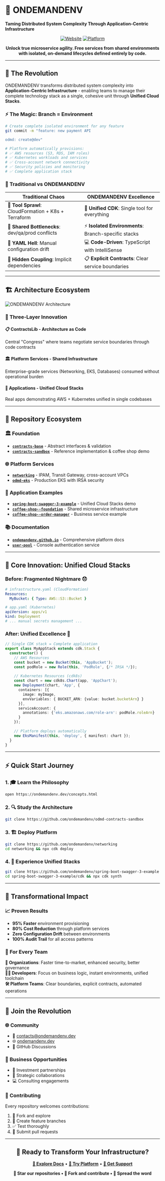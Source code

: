 # 🚀 ONDEMANDENV

**Taming Distributed System Complexity Through Application-Centric Infrastructure**

<div align="center">

[![Website](https://img.shields.io/badge/Website-ondemandenv.dev-blue)](https://ondemandenv.dev)
[![Platform](https://img.shields.io/badge/Platform-AWS_CDK-orange)](https://aws.amazon.com/cdk/)

**Unlock true microservice agility. Free services from shared environments with isolated, on-demand lifecycles defined entirely by code.**

</div>

---

## 🌟 The Revolution

ONDEMANDENV transforms distributed system complexity into **Application-Centric Infrastructure** - enabling teams to manage their complete technology stack as a single, cohesive unit through **Unified Cloud Stacks**.

### ⚡ The Magic: Branch = Environment

```bash
# Create complete isolated environment for any feature
git commit -m "feature: new payment API

odmd: create@dev"

# Platform automatically provisions:
# ✅ AWS resources (S3, RDS, IAM roles)
# ✅ Kubernetes workloads and services  
# ✅ Cross-account network connectivity
# ✅ Security policies and monitoring
# ✅ Complete application stack
```

### 🔄 Traditional vs ONDEMANDENV

| Traditional Chaos | ONDEMANDENV Excellence |
|------------------|----------------------|
| 🔀 **Tool Sprawl**: CloudFormation + K8s + Terraform | 🔧 **Unified CDK**: Single tool for everything |
| 🤝 **Shared Bottlenecks**: dev/qa/prod conflicts | ⚡ **Isolated Environments**: Branch-specific stacks |
| 📜 **YAML Hell**: Manual configuration drift | 💻 **Code-Driven**: TypeScript with IntelliSense |
| 🤔 **Hidden Coupling**: Implicit dependencies | 📋 **Explicit Contracts**: Clear service boundaries |

---

## 🏗️ Architecture Ecosystem

![ONDEMANDENV Architecture](https://raw.githubusercontent.com/ondemandenv/.github/main/profile/img_4.png)

### 🎯 Three-Layer Innovation

#### 📋 **ContractsLib** - Architecture as Code
Central "Congress" where teams negotiate service boundaries through code contracts

#### 🏛️ **Platform Services** - Shared Infrastructure
Enterprise-grade services (Networking, EKS, Databases) consumed without operational burden

#### 🚀 **Applications** - Unified Cloud Stacks
Real apps demonstrating AWS + Kubernetes unified in single codebases

---

## 🚀 Repository Ecosystem

### 🏛️ **Foundation**
- **[`contracts-base`](https://github.com/ondemandenv/odmd-contracts-base)** - Abstract interfaces & validation
- **[`contracts-sandbox`](https://github.com/ondemandenv/odmd-contracts-sandbox)** - Reference implementation & coffee shop demo

### 🌐 **Platform Services**
- **[`networking`](https://github.com/ondemandenv/networking)** - IPAM, Transit Gateway, cross-account VPCs
- **[`odmd-eks`](https://github.com/ondemandenv/odmd-eks)** - Production EKS with IRSA security

### 📱 **Application Examples**
- **[`spring-boot-swagger-3-example`](https://github.com/ondemandenv/spring-boot-swagger-3-example)** - Unified Cloud Stacks demo
- **[`coffee-shop--foundation`](https://github.com/ondemandenv/coffee-shop--foundation)** - Shared microservice infrastructure
- **[`coffee-shop--order-manager`](https://github.com/ondemandenv/coffee-shop--order-manager)** - Business service example

### 📚 **Documentation**
- **[`ondemandenv.github.io`](https://github.com/ondemandenv/ondemandenv.github.io)** - Comprehensive platform docs
- **[`user-pool`](https://github.com/ondemandenv/user-pool)** - Console authentication service

---

## 🎯 Core Innovation: Unified Cloud Stacks

### Before: Fragmented Nightmare 😞
```yaml
# infrastructure.yaml (CloudFormation)
Resources:
  MyBucket: { Type: AWS::S3::Bucket }

# app.yaml (Kubernetes) 
apiVersion: apps/v1
kind: Deployment
# ... manual secrets management ...
```

### After: Unified Excellence 🚀
```typescript
// Single CDK stack = Complete application
export class MyAppStack extends cdk.Stack {
  constructor() {
    // AWS Resources
    const bucket = new Bucket(this, 'AppBucket');
    const podRole = new Role(this, 'PodRole', {/* IRSA */});
    
    // Kubernetes Resources (cdk8s)
    const chart = new cdk8s.Chart(app, 'AppChart');
    new Deployment(chart, 'App', {
      containers: [{ 
        image: myImage,
        envVariables: { BUCKET_ARN: {value: bucket.bucketArn} }
      }],
      serviceAccount: { 
        annotations: {'eks.amazonaws.com/role-arn': podRole.roleArn} 
      }
    });
    
    // Platform deploys automatically
    new EksManifest(this, 'deploy', { manifest: chart });
  }
}
```

---

## ⚡ Quick Start Journey

### 1. 🎓 **Learn the Philosophy**
```bash
open https://ondemandenv.dev/concepts.html
```

### 2. 🔍 **Study the Architecture**
```bash
git clone https://github.com/ondemandenv/odmd-contracts-sandbox
```

### 3. 🏗️ **Deploy Platform**
```bash
git clone https://github.com/ondemandenv/networking
cd networking && npx cdk deploy
```

### 4. 🚀 **Experience Unified Stacks**
```bash
git clone https://github.com/ondemandenv/spring-boot-swagger-3-example
cd spring-boot-swagger-3-example/cdk && npx cdk synth
```

---

## 🌟 Transformational Impact

### 📈 **Proven Results**
- **95% Faster** environment provisioning
- **80% Cost Reduction** through platform services
- **Zero Configuration Drift** between environments
- **100% Audit Trail** for all access patterns

### 🎯 **For Every Team**

**🏢 Organizations**: Faster time-to-market, enhanced security, better governance  
**👨‍💻 Developers**: Focus on business logic, instant environments, unified toolchain  
**🛠️ Platform Teams**: Clear boundaries, explicit contracts, automated operations

---

## 🤝 Join the Revolution

### 🌐 **Community**
- 📧 [contacts@ondemandenv.dev](mailto:contacts@ondemandenv.dev)
- 🌐 [ondemandenv.dev](https://ondemandenv.dev)
- 💬 GitHub Discussions

### 🚀 **Business Opportunities**
- 💼 Investment partnerships
- 🤝 Strategic collaborations
- 💻 Consulting engagements

### 🤝 **Contributing**
Every repository welcomes contributions:
1. 🍴 Fork and explore
2. 🌿 Create feature branches
3. ✅ Test thoroughly
4. 📝 Submit pull requests

---

<div align="center">

## 🚀 Ready to Transform Your Infrastructure?

**[📖 Explore Docs](https://ondemandenv.dev)** • **[🚀 Try Platform](https://github.com/ondemandenv/odmd-contracts-sandbox)** • **[💬 Get Support](mailto:contacts@ondemandenv.dev)**

**🌟 Star our repositories • 🍴 Fork and contribute • 📢 Spread the word**


</div> 